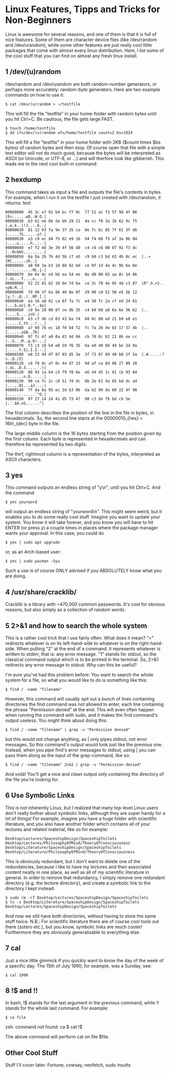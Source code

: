 # Linux Features, Tipps and Tricks for Non-Beginners
Linux is awesome for several reasons, and one of them is that it is full of nice features. Some of them are character device files (like /dev/random and /dev/urandom), while some other features are just really cool little packages that come with almost every linux distribution. Here, I list some of the cool stuff that you can find on almost any fresh linux install.

## 1 /dev/(u)random
/dev/random and /dev/urandom are both random-number generators, or perhaps more accurately: random-byte generators. Here are two example commands on how to use it:

    $ cat /dev/(u)random > ~/testfile

This will fill the file "testfile" in your home-folder with random bytes until you hit Ctrl+C. Be cautious, the file gets large FAST.

    $ touch /home/testfile
    $ dd if=/dev/(u)random of=/home/testfile count=2 bs=1024

This will fill a file "testfile" in your home folder with 2KB ($count times $bs bytes) of random bytes and then stop. Of course open that file with a simple text editor will not do much good, because the bytes will be interpreted as ASCII (or Unicode, or UTF-8, or ...) and will therfore look like gibberish. This leads me to the next cool built-in command:

## 2 hexdump
This command takes as input a file and outputs the file's contents in bytes. For example, when I run it on the testfile I just created with /dev/random, it returns: test

    00000000  45 3c e7 91 b4 bc f7 9c  77 51 ac f3 57 9d 4f 06  |E<......wQ..W.O.|   
    00000010  b3 61 ee 6b da b6 29 21  4a cc f0 3a 1b 62 9c f5  |.a.k..)!J..:.b..|   
    00000020  81 12 93 fa 9e 37 35 ca  0e fc bc 85 7f 61 3f d6  |.....75......a?.|   
    00000030  a3 c9 ec d4 75 02 e9 16  94 f4 68 f5 af 3a 0b 84  |....u.....h..:..|   
    00000040  e7 f2 4d 3e 39 4f 56 d0  c4 c6 c6 00 07 91 f3 dc  |..M>9OV.........|   
    00000050  0a 9a 2b 7b 4d 5b c7 a5  c9 b0 c3 bd 63 4b 8c ec  |..+{M[......cK..|   
    00000060  a8 60 3a b3 18 88 82 bd  ce 0f 1d 4e 4c 9b 6a 0e  |.`:........NL.j.|   
    00000070  be 6e 4c e4 b6 ea 54 ee  8e d0 00 65 aa 8c 14 0b  |.nL...T....e....|   
    00000080  52 22 81 62 10 6e 7d ba  ce 3c 70 4e 05 4d c3 87  |R".b.n}..<pN.M..|   
    00000090  79 90 3f ba 86 40 8e 8f  29 98 c0 52 50 e5 5b 12  |y.?..@..)..RP.[.|   
    000000a0  ea 16 a8 62 ca 6f 7a 7c  e4 30 fc 2a cf ed 24 61  |...b.oz|.0.*..$a|   
    000000b0  c0 9a 28 00 8f ce db 35  c4 b0 b0 a8 6a 6e 56 b2  |..(....5....jnV.|   
    000000c0  e3 cf d6 cd 03 43 ba 74  68 0c 80 ed 21 b9 e0 e1  |.....C.th...!...|   
    000000d0  a7 0d 7b ec 18 f0 b4 f2  fc 7a 26 4e 83 17 37 4b  |..{......z&N..7K|   
    000000e0  97 fc 47 a0 0a d1 4d 04  cb 70 0c 62 21 86 ee cc  |..G...M..p.b!...|   
    000000f0  f3 c3 18 b4 e8 59 f6 35  6a e0 49 0d 49 be 2d 9a  |.....Y.5j.I.I.-.|   
    00000100  e8 23 d4 df 07 93 d5 3a  3f 73 8f 89 40 b0 2f 5a  |.#.....:?s..@./Z|   
    00000110  c8 78 4c a7 0c 44 d7 33  9d af ce 8d 86 27 09 28  |.xL..D.3.....'.(|   
    00000120  88 93 1a b4 c5 f9 f0 6e  e6 44 d5 1c 81 cb 93 84  |.......n.D......|   
    00000130  98 ce fc 2c c0 51 7d dc  0b 2e 61 4a 85 bd dc a4  |...,.Q}...aJ....|   
    00000140  7f da 8a 95 ec 2d b3 06  da b2 99 da 60 22 4f 98  |.....-......`"O.|   
    00000150  97 27 14 24 41 d5 73 47  98 c3 de fb bd cb 5e     |.'.$A.sG......^|   

The first column describes the position of the line in the file in bytes, in hexadecimals. So, the second line starts at the 00000010_{hex} = 16th_{dec} byte in the file. 

The large middle column is the 16 bytes starting from the position given by the first column. Each byte is represented in hexadecimals and can therefore be represented by two digits.

The thirf, rightmost column is a representation of the bytes, interpreted as ASCII characters.

## 3 yes
This command outputs an endless string of "y\n", until you hit Ctrl+C. And the command

    $ yes yourword

will output an endless string of "yourword\n". This might seem weird, but it enables you to do some really cool stuff. Imagine you want to update your system. You know it will take forever, and you know you will have to hit ENTER (or press y) a couple times in places where the package manager wants your approval. In this case, you could do

    $ yes | sudo apt upgrade

or, as an Arch-based user:

    $ yes | sudo pacman -Syu

Such a use is of course ONLY advised if you ABSOLUTELY know what you are doing.

## 4 /usr/share/cracklib/
Cracklib is a library with ~470,000 common passwords. It's cool for obvious reasons, but also simply as a collection of random words.

## 5 2>&1 and how to search the whole system
This is a rather cool trick that I use fairly often. What does it mean? ">" redirects whatever is on its left-hand-side to whatever is on the right-hand-side. When putting "2" at the end of a command. it represents whatever is written to stderr, that is: any error message. "1" stands for stdout, so the classical command output which is to be printed in the terminal. So, 2>&1 redirects any error message to stdout. Why can this be useful?

I'm sure you've had this problem before: You want to search the whole system for a file, so what you would like to do is something like this:

    $ find / -name "filename"

However, this command will usually spit out a bunch of lines containing directories the find command was not allowed to enter, each line containing the phrase "Permission denied" at the end. This will even often happen when running the command with sudo, and it makes the find command's output useless. You might think about doing this:

    $ find / -name "filename" | grep -v "Permission denied"

but this would not change anything, as \| only pipes stdout, not error messages. So this command's output would look just like the previous one. Instead, when you pipe find's error messages to stdout, using \| you can pass them along as the input of the grep-command, like so:

    $ find / -name "filename" 2>&1 | grep -v "Permission denied"

And voilà! You'll get a nice and clean output only containing the directory of the file you're looking for. 

## 6 Use Symbolic Links
This is not inherently Linux, but I realized that many top-level Linux users don't really bother about symbolic links, although they are super handy for a lot of things! For example, imagine you have a huge folder with scientific literature, and you also have another folder which contains all of your lectures and related material, like so for example:

    Desktop/Lectures/SpaceshipDesign/SpaceshipToilets
    Desktop/Lectures/PhilosophyOfMind/TheoryOfConsciousness
    Desktop/Literature/SpaceshipDesign/SpaceshipToilets
    Desktop/Literature/PhilosophyOfMind/TheoryOfConsciousness

This is obviously redundant, but I don't want to delete one of the redundancies, because I like to have my lectures and their associated content neatly in one place, as well as all of my scientific literature in general. In order to remove that redundancy, I simply remove one redundant directory (e.g. the lecture directory), and create a symbolic link to the directory I kept instead:

    $ sudo rm -rf Desktop/Lectures/SpaceshipDesign/SpaceshipToilets
    $ ln -s Desktop/Literature/SpaceshipDesign/SpaceshipToilets Desktop/Lectures/SpaceshipDesign/SpaceshipToilets

And now we still have both directories, without having to store the same stuff twice. 
N.B.: For scientific literature there are of course cool tools out there (zotero etc.), but you know, symbolic links are much cooler! Furthermore they are obviously generalisable to everything else.

## 7 cal
Just a nice little gimmick if you quickly want to know the day of the week of a specific day. The 15th of July 1990, for example, was a Sunday, see:

    $ cal 1990

## 8 !$ and !!
In bash, !$ stands for the last argument in the previous command, while !! stands for the whole last command. For example:

    $ ca file
zsh: command not found: ca
    $ cat !$

The above command will perform cat on file $file. 


## Other Cool Stuff
Stuff I'll cover later:
Fortune, cowsay, neofetch, sudo insults